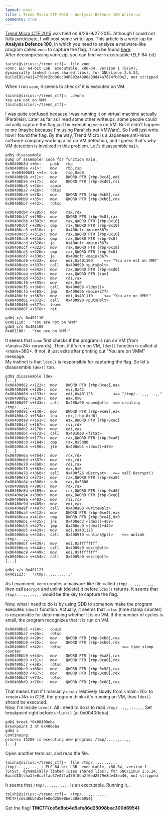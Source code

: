 ```yaml
---
layout: post
title : Trend Micro CTF 2015 - Analysis Defence 100 Write-up
comments: true
---
```


[Trend Micro CTF 2015](http://www.trendmicro.co.jp/jp/sp/ctf2015_en/index.html) was held on 9/26-9/27 2015. Although I could not fully participate, I will post some write-ups. This article is a write-up for __Analysis Defence 100__, in which you need to analyze a malware-like program called `vonn` to capture the flag. It can be found [here](https://www.dropbox.com/s/n3tfamtxwuobpte/vonn.zip?dl=0).  
After decompressing vonn.zip, you can find `vonn` executable (ELF 64-bit)  

```
taishi@sirius:~/trend_ctf|⇒  file vonn 
vonn: ELF 64-bit LSB  executable, x86-64, version 1 (SYSV), dynamically linked (uses shared libs), for GNU/Linux 2.6.24, BuildID[sha1]=7f89c2bb36cc9d0882a4980a99d44a7674fb09e2, not stripped
```

When I run `vonn`, it seems to check if it is executed on VM.  

```
taishi@sirius:~/trend_ctf|⇒  ./vonn 
You are not on VMM
taishi@sirius:~/trend_ctf|⇒
```

I was quite confused because I was running it on virtual machine actually (Parallels). Later as far as I read some other writeups, some people could actually capture the flag just by executing `vonn` on VM. But it didn't happen to me (maybe because I'm using Parallels not VMWare). So I will just write how I found the flag. By the way, Trend Micro is a Japanese anti-virus software company working a lot on VM detection, and I guess that's why VM detection is involved in this problem. Let's disassemble `main`.  

```
gdb$ disassemble
Dump of assembler code for function main:
0x00400b8d <+0>:	push   rbp
0x00400b8e <+1>:	mov    rbp,rsp
=> 0x00400b91 <+4>:	sub    rsp,0xd0
0x00400b98 <+11>:	mov    DWORD PTR [rbp-0xc4],edi
0x00400b9e <+17>:	mov    QWORD PTR [rbp-0xd0],rsi
0x00400ba5 <+24>:	cpuid
0x00400ba7 <+26>:	rdtsc  
0x00400ba9 <+28>:	mov    QWORD PTR [rbp-0xb8],rax
0x00400bb0 <+35>:	mov    QWORD PTR [rbp-0xb0],rdx
0x00400bb7 <+42>:	rdtsc  
...
0x00400cb4 <+295>:	mov    rax,rdx
0x00400cb7 <+298>:	mov    QWORD PTR [rbp-0x8],rax
0x00400cbb <+302>:	mov    rax,QWORD PTR [rbp-0x18]
0x00400cbf <+306>:	cmp    rax,QWORD PTR [rbp-0x10]
0x00400cc3 <+310>:	je     0x400cfc <main+367>
0x00400cc5 <+312>:	mov    rax,QWORD PTR [rbp-0x10]
0x00400cc9 <+316>:	cmp    rax,QWORD PTR [rbp-0x8]
0x00400ccd <+320>:	je     0x400cfc <main+367>
0x00400ccf <+322>:	mov    rax,QWORD PTR [rbp-0x18]
0x00400cd3 <+326>:	cmp    rax,QWORD PTR [rbp-0x8]
0x00400cd7 <+330>:	je     0x400cfc <main+367>
0x00400cd9 <+332>:	mov    edi,0x401100		<== "You are not on VMM"
0x00400cde <+337>:	call   0x400990 <puts@plt>
0x00400ce3 <+342>:	mov    rax,QWORD PTR [rbp-0xd0]
0x00400cea <+349>:	mov    rax,QWORD PTR [rax]
0x00400ced <+352>:	mov    rdi,rax
0x00400cf0 <+355>:	mov    eax,0x0
0x00400cf5 <+360>:	call   0x400d08 <ldex()>
0x00400cfa <+365>:	jmp    0x400d06 <main+377>
0x00400cfc <+367>:	mov    edi,0x401110		<== "You are on VMM!"
0x00400d01 <+372>:	call   0x400990 <puts@plt>
0x00400d06 <+377>:	leave  
0x00400d07 <+378>:	ret
```

```
gdb$ x/s 0x401110
0x401110:	"You are not on VMM"
gdb$ x/s 0x401100
0x401100:	"You are on VMM!"
```

It seems that `vonn` first checks if the program is run on VM (from <\main+24> onwards). Then, if it's run on VM, `ldex()` function is called at \<main+360\>. If not, it just exits after printing out "You are on VMM" message.  
My instinct is that `ldex()` is responsible for capturing the flag. So let's disassemble `ldex()` too.

```
gdb$ disassemble ldex
[...]
0x00400d82 <+122>:	mov    DWORD PTR [rbp-0xec],eax
0x00400d88 <+128>:	mov    esi,0x42
0x00400d8d <+133>:	mov    edi,0x401123			<== "/tmp/...,,,...,,"
0x00400d92 <+138>:	mov    eax,0x0
0x00400d97 <+143>:	call   0x400a90 <open@plt>	<== creating /tmp/...,,,...,,
0x00400d9c <+148>:	mov    DWORD PTR [rbp-0xe8],eax
0x00400da2 <+154>:	lea    rdx,[rbp-0xd0]
0x00400da9 <+161>:	mov    eax,DWORD PTR [rbp-0xec]
0x00400daf <+167>:	mov    rsi,rdx
0x00400db2 <+170>:	mov    edi,eax
0x00400db4 <+172>:	call   0x4010e0 <fstat>
0x00400db9 <+177>:	mov    rax,QWORD PTR [rbp-0xa0]
0x00400dc0 <+184>:	cmp    rax,0x5000
0x00400dc6 <+190>:	jle    0x400eb5 <ldex()+429>
[...]
0x00400e6a <+354>:	mov    rcx,rdx
0x00400e6d <+357>:	mov    rdx,rdi
0x00400e70 <+360>:	mov    rdi,rax
0x00400e73 <+363>:	mov    eax,0x0
0x00400e78 <+368>:	call   0x400f26 <Decrypt>	<== call Decrypt()
0x00400e7d <+373>:	mov    rax,QWORD PTR [rbp-0xa0]
0x00400e84 <+380>:	sub    rax,0x5000
0x00400e8a <+386>:	mov    rdx,rax
0x00400e8d <+389>:	mov    rcx,QWORD PTR [rbp-0xd8]
0x00400e94 <+396>:	mov    eax,DWORD PTR [rbp-0xe8]
0x00400e9a <+402>:	mov    rsi,rcx
0x00400e9d <+405>:	mov    edi,eax
0x00400e9f <+407>:	call   0x400a80 <write@plt>
0x00400ea4 <+412>:	mov    DWORD PTR [rbp-0xe4],eax
0x00400eaa <+418>:	cmp    DWORD PTR [rbp-0xe4],0x0
0x00400eb1 <+425>:	jns    0x400ed3 <ldex()+459>
0x00400eb3 <+427>:	jmp    0x400ec9 <ldex()+449>
0x00400eb5 <+429>:	mov    edi,0x401123
0x00400eba <+434>:	call   0x4009f0 <unlink@plt>	<== unlink /tmp/...,,,...,,
0x00400ebf <+439>:	mov    edi,0xffffffff
0x00400ec4 <+444>:	call   0x4009a0 <exit@plt>
0x00400ec9 <+449>:	mov    edi,0xffffffff
0x00400ece <+454>:	call   0x4009a0 <exit@plt>
[...]
```

```
gdb$ x/s 0x401123
0x401123:	"/tmp/...,,,...,,"
```

As I examined, `vonn` creates a malware-like file called `/tmp/...,,,...,,`, then call `Decrypt` and unlink (delete) it before `ldex()` returns. It seems that `/tmp/...,,,...,,` would be the key to capture the flag.  

Now, what I need to do is by using GDB to somehow make the program executes `ldex()` function. Actually, it seems that `rdtsc` (time stamp counter) is responsible for determining whether it is on VM. If the number of cycles is small, the program recognizes that it is run on VM.  

```
0x00400ba5 <+24>:	cpuid  
0x00400ba7 <+26>:	rdtsc  
0x00400ba9 <+28>:	mov    QWORD PTR [rbp-0xb8],rax
0x00400bb0 <+35>:	mov    QWORD PTR [rbp-0xb0],rdx
0x00400bb7 <+42>:	rdtsc							<== time stamp counter
0x00400bb9 <+44>:	mov    QWORD PTR [rbp-0xa8],rax
0x00400bc0 <+51>:	mov    QWORD PTR [rbp-0xa0],rdx
0x00400bc7 <+58>:	rdtsc  
0x00400bc9 <+60>:	mov    QWORD PTR [rbp-0x98],rax
0x00400bd0 <+67>:	mov    QWORD PTR [rbp-0x90],rdx
0x00400bd7 <+74>:	rdtsc  
0x00400bd9 <+76>:	mov    QWORD PTR [rbp-0x88],rax
```

That means that if I manually `nexti` relatively slowly from \<main+26\> to \<main+74\> in GDB, the program thinks it's running on VM, thus `ldex()` should be executed.  
Now, I'm inside `ldex()`. All I need to do is to read `/tmp/...,,,...,,`. Set breakpoint right before `unlink()` (at 0x00400eba).  

```
gdb$ break *0x00400eba
Breakpoint 3 at 0x400eba
gdb$ c
Continuing.
process 15200 is executing new program: /tmp/...,,,...,,
[...]
```

Open another terminal, and read the file. 

```
taishi@sirius:~/trend_ctf|⇒  file /tmp/...,,,...,, 
/tmp/...,,,...,,: ELF 64-bit LSB  executable, x86-64, version 1 (SYSV), dynamically linked (uses shared libs), for GNU/Linux 2.6.24, BuildID[sha1]=0caffac67e07fa450f8da2f6ed2579e8de43ea46, not stripped
```

It seems that `/tmp/...,,,...,,` is an executable. Running it...  

```
taishi@sirius:~/trend_ctf|⇒  /tmp/...,,,...,, 
TMCTF{ce5d8bb4d5efe86d25098bec300d6954}
```

Got the flag! __TMCTF{ce5d8bb4d5efe86d25098bec300d6954}__  
